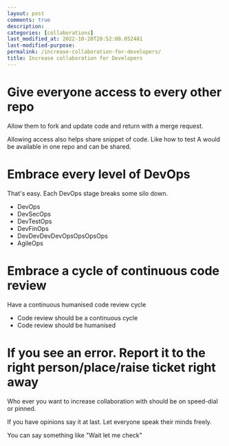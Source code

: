 ```yaml
---
layout: post
comments: true
description: 
categories: [collaborations]
last_modified_at: 2022-10-20T20:52:08.052481
last-modified-purpose:
permalink: /increase-collaboration-for-developers/
title: Increase collaboration for Developers
---
```


# Give everyone access to every other repo

Allow them to fork and update code and return with a merge request.

Allowing access also helps share snippet of code. Like how to test A would be available in one repo and can be shared.

# Embrace every level of DevOps

That's easy. Each DevOps stage breaks some silo down.

- DevOps
- DevSecOps
- DevTestOps
- DevFinOps
- DevDevDevDevOpsOpsOpsOps
- AgileOps

# Embrace a cycle of continuous code review

Have a continuous humanised code review cycle

- Code review should be a continuous cycle
- Code review should be humanised

# If you see an error. Report it to the right person/place/raise ticket right away

Who ever you want to increase collaboration with should be on speed-dial or pinned.

If you have opinions say it at last. Let everyone speak their minds freely.

You can say something like "Wait let me check"
